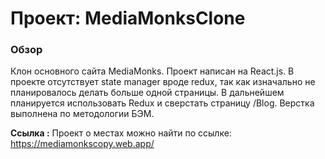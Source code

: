 # Проект: MediaMonksClone

### Обзор
Клон основного сайта MediaMonks.
Проект написан на React.js. В проекте отсутствует state manager вроде redux, так как изначально не планировалось делать больше одной страницы. В дальнейшем планируется использовать Redux и сверстать страницу /Blog. Верстка выполнена по методологии БЭМ.

**Ссылка :**
Проект о местах можно найти по ссылке:
https://mediamonkscopy.web.app/

